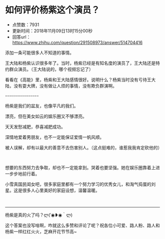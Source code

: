 # 如何评价杨紫这个演员？
- 点赞数：7931
- 更新时间：2018年11月09日13时15分00秒
- 回答url：https://www.zhihu.com/question/291508973/answer/514704416
<body>
 <p data-pid="PEcs0ETe">添加一条可能很多人不知道的事情。</p>
 <p data-pid="qnhrEXl4">王大陆和杨紫认识很多年了。当时，杨紫已经是有知名度的演员了，王大陆还是特约群众演员。（王大陆说的，哪个视频忘记了）</p>
 <p data-pid="-WbA623h">看看在《高能》里，杨紫和王大陆感情很好。说明什么？杨紫当时没有亏待王大陆，没有耍大牌，没有做让人烦的事情，没有欺负群演啊。</p>
 <p data-pid="9jIhqefW">-----------------</p>
 <p data-pid="5wvF5idQ">杨紫是我们的盆友，也像平凡的我们。</p>
 <p data-pid="k2ceVOUT">漂亮，但在美女如云的娱乐圈又不够漂亮。</p>
 <p data-pid="1k3MkZ2U">天天发愁减肥，恭喜减肥成功。</p>
 <p data-pid="5yVWARrd">深情地爱着男朋友，也不一定能保证爱情一帆风顺。</p>
 <p data-pid="pUXKUQX8">被人误解，却有以最大的善意不去伤害别人。（这点挺难的，谁惹我我肯定砍他的）</p>
 <p class="ztext-empty-paragraph"><br></p>
 <p data-pid="EchyEJVg">想要的东西努力去争取，却也不一定能拿到。哭着也要坚强。她在娱乐圈靠着上进一步步地前行着。</p>
 <p data-pid="N_8na8Qi">小雪真国民闺女吧，很多家庭里都有一个努力学习的优秀女儿，和淘气捣蛋的刘星。这是很多人心里美好的家庭设想，温馨温暖。</p>
 <p class="ztext-empty-paragraph"><br></p>
 <hr>
 <p data-pid="xhdESjNz">杨紫是真的火了吗？ლ(′◉❥◉｀ლ)</p>
 <p data-pid="yznC4Maz">这个答案也没写啥啊，咋就这么多赞和评论了呢？祝各位小可爱、路人粉、路人和杨紫一样红红火火，芝麻开花节节高~</p>
</body>